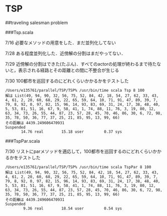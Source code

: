 # TSP
##traveling salesman problem

###Tsp.scala

7/16 必要なメソッドの用意をした．まだ並列化してない

7/28 ある程度並列化した．近傍解の分割はまだやってない．

7/29 近傍解の分割はできた(たぶん)．すべてのactorの処理が終わるまで待たないと，表示される経路とその距離との間に不整合が生じる

7/30 100都市を巡回するのにどれくらいかかるかをテストした

```
/Users/e135761/parallel/TSP/TSP% /usr/bin/time scala Tsp 8 100
解は List(49, 94, 90, 32, 56, 75, 52, 84, 42, 18, 54, 27, 62, 33, 43, 4, 61, 2, 20, 60, 68, 29, 22, 65, 59, 64, 10, 71, 91, 47, 89, 39, 7, 79, 8, 92, 0, 97, 82, 15, 96, 14, 93, 83, 69, 31, 24, 17, 38, 48, 40, 5, 53, 81, 51, 16, 67, 9, 58, 41, 1, 74, 88, 11, 76, 3, 19, 80, 12, 63, 34, 73, 26, 55, 44, 87, 23, 57, 28, 45, 70, 46, 86, 30, 6, 72, 98, 35, 78, 50, 36, 77, 37, 25, 21, 85, 95, 13, 99, 66)
その距離は 4439.249606470931
Suspended
       14.76 real        15.18 user         0.37 sys
```

###TspPar.scala

7/30 リストにparメソッドを適応して，100都市を巡回するのにどれくらいかかるかをテストした
```
/Users/e135761/parallel/TSP/TSP% /usr/bin/time scala TspPar 8 100
解は List(49, 94, 90, 32, 56, 75, 52, 84, 42, 18, 54, 27, 62, 33, 43, 4, 61, 2, 20, 60, 68, 29, 22, 65, 59, 64, 10, 71, 91, 47, 89, 39, 7, 79, 8, 92, 0, 97, 82, 15, 96, 14, 93, 83, 69, 31, 24, 17, 38, 48, 40, 5, 53, 81, 51, 16, 67, 9, 58, 41, 1, 74, 88, 11, 76, 3, 19, 80, 12, 63, 34, 73, 26, 55, 44, 87, 23, 57, 28, 45, 70, 46, 86, 30, 6, 72, 98, 35, 78, 50, 36, 77, 37, 25, 21, 85, 95, 13, 99, 66)
その距離は 4439.249606470931
Suspended
        9.36 real        18.54 user         0.54 sys
```
